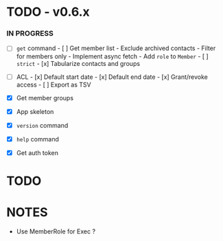 # TODO - v0.6.x

### IN PROGRESS

- [ ] `get` command
      - [ ] Get member list
            - Exclude archived contacts
            - Filter for members only
            - Implement async fetch
            - Add `role` to `Member`
      - [ ] `strict` 
      - [x] Tabularize contacts and groups

- [ ] ACL
      - [x] Default start date
      - [x] Default end date
      - [x] Grant/revoke access
      - [ ] Export as TSV

- [x] Get member groups
- [x] App skeleton
- [x] `version` command
- [x] `help` command
- [x] Get auth token

# TODO

# NOTES

- Use MemberRole for Exec ?
